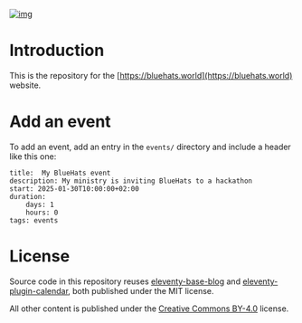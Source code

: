 [![img](https://img.shields.io/badge/We%20support-BlueHats-blue.svg)](https://bluehats.world)

# Introduction

This is the repository for the [https://bluehats.world](https://bluehats.world) website.

# Add an event

To add an event, add an entry in the `events/` directory and include a header like this one:

```
title:  My BlueHats event
description: My ministry is inviting BlueHats to a hackathon
start: 2025-01-30T10:00:00+02:00
duration:
    days: 1
    hours: 0
tags: events
```

# License

Source code in this repository reuses [eleventy-base-blog](https://github.com/11ty/eleventy-base-blog) and [eleventy-plugin-calendar](https://github.com/codegouvfr/eleventy-plugin-calendar), both published under the MIT license.

All other content is published under the [Creative Commons BY-4.0](https://creativecommons.org/licenses/by/4.0/deed.fr) license.
